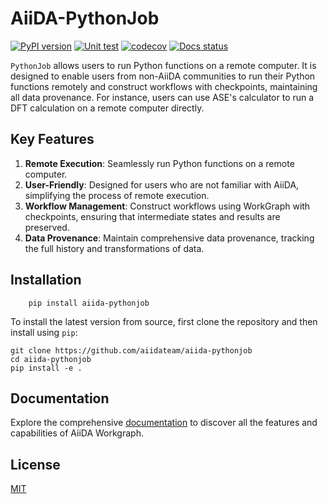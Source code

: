 # AiiDA-PythonJob
[![PyPI version](https://badge.fury.io/py/aiida-pythonjob.svg)](https://badge.fury.io/py/aiida-pythonjob)
[![Unit test](https://github.com/aiidateam/aiida-pythonjob/actions/workflows/ci.yml/badge.svg)](https://github.com/aiidateam/aiida-pythonjob/actions/workflows/ci.yml)
[![codecov](https://codecov.io/gh/aiidateam/aiida-pythonjob/branch/main/graph/badge.svg)](https://codecov.io/gh/aiidateam/aiida-pythonjob)
[![Docs status](https://readthedocs.org/projects/aiida-pythonjob/badge)](http://aiida-pythonjob.readthedocs.io/)

`PythonJob` allows users to run Python functions on a remote computer. It is designed to enable users from non-AiiDA communities to run their Python functions remotely and construct workflows with checkpoints, maintaining all data provenance. For instance, users can use ASE's calculator to run a DFT calculation on a remote computer directly.

## Key Features

1. **Remote Execution**: Seamlessly run Python functions on a remote computer.
2. **User-Friendly**: Designed for users who are not familiar with AiiDA, simplifying the process of remote execution.
3. **Workflow Management**: Construct workflows using WorkGraph with checkpoints, ensuring that intermediate states and results are preserved.
4. **Data Provenance**: Maintain comprehensive data provenance, tracking the full history and transformations of data.



## Installation

```console
    pip install aiida-pythonjob
```

To install the latest version from source, first clone the repository and then install using `pip`:

```console
git clone https://github.com/aiidateam/aiida-pythonjob
cd aiida-pythonjob
pip install -e .
```


## Documentation
Explore the comprehensive [documentation](https://aiida-pythonjob.readthedocs.io/en/latest/) to discover all the features and capabilities of AiiDA Workgraph.


## License
[MIT](http://opensource.org/licenses/MIT)

